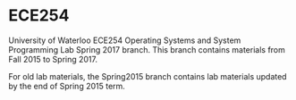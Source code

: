 ECE254
======

University of Waterloo ECE254 Operating Systems and System Programming Lab Spring 2017 branch. This branch contains materials from Fall 2015 to Spring 2017. 

For old lab materials, the Spring2015 branch contains lab materials updated by the end of Spring 2015 term. 
